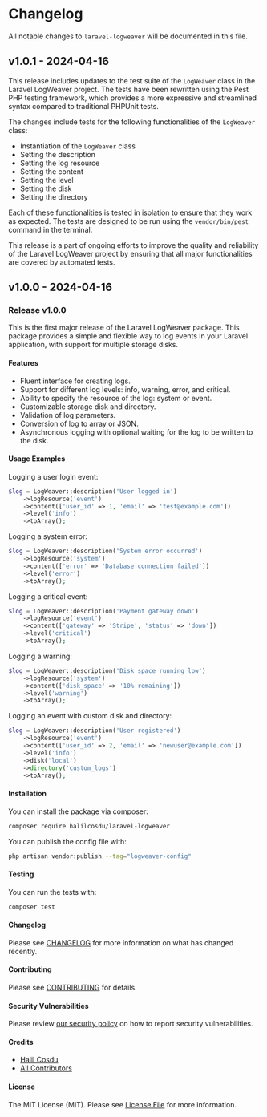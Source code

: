 # Changelog

All notable changes to `laravel-logweaver` will be documented in this file.

## v1.0.1 - 2024-04-16

This release includes updates to the test suite of the `LogWeaver` class in the Laravel LogWeaver project. The tests have been rewritten using the Pest PHP testing framework, which provides a more expressive and streamlined syntax compared to traditional PHPUnit tests.

The changes include tests for the following functionalities of the `LogWeaver` class:

- Instantiation of the `LogWeaver` class
- Setting the description
- Setting the log resource
- Setting the content
- Setting the level
- Setting the disk
- Setting the directory

Each of these functionalities is tested in isolation to ensure that they work as expected. The tests are designed to be run using the `vendor/bin/pest` command in the terminal.

This release is a part of ongoing efforts to improve the quality and reliability of the Laravel LogWeaver project by ensuring that all major functionalities are covered by automated tests.

## v1.0.0 - 2024-04-16

### Release v1.0.0

This is the first major release of the Laravel LogWeaver package. This package provides a simple and flexible way to log events in your Laravel application, with support for multiple storage disks.

#### Features

- Fluent interface for creating logs.
- Support for different log levels: info, warning, error, and critical.
- Ability to specify the resource of the log: system or event.
- Customizable storage disk and directory.
- Validation of log parameters.
- Conversion of log to array or JSON.
- Asynchronous logging with optional waiting for the log to be written to the disk.

#### Usage Examples

Logging a user login event:

```php
$log = LogWeaver::description('User logged in')
    ->logResource('event')
    ->content(['user_id' => 1, 'email' => 'test@example.com'])
    ->level('info')
    ->toArray();


```
Logging a system error:

```php
$log = LogWeaver::description('System error occurred')
    ->logResource('system')
    ->content(['error' => 'Database connection failed'])
    ->level('error')
    ->toArray();


```
Logging a critical event:

```php
$log = LogWeaver::description('Payment gateway down')
    ->logResource('event')
    ->content(['gateway' => 'Stripe', 'status' => 'down'])
    ->level('critical')
    ->toArray();


```
Logging a warning:

```php
$log = LogWeaver::description('Disk space running low')
    ->logResource('system')
    ->content(['disk_space' => '10% remaining'])
    ->level('warning')
    ->toArray();


```
Logging an event with custom disk and directory:

```php
$log = LogWeaver::description('User registered')
    ->logResource('event')
    ->content(['user_id' => 2, 'email' => 'newuser@example.com'])
    ->level('info')
    ->disk('local')
    ->directory('custom_logs')
    ->toArray();


```
#### Installation

You can install the package via composer:

```bash
composer require halilcosdu/laravel-logweaver


```
You can publish the config file with:

```bash
php artisan vendor:publish --tag="logweaver-config"


```
#### Testing

You can run the tests with:

```bash
composer test


```
#### Changelog

Please see [CHANGELOG](CHANGELOG.md) for more information on what has changed recently.

#### Contributing

Please see [CONTRIBUTING](CONTRIBUTING.md) for details.

#### Security Vulnerabilities

Please review [our security policy](../../security/policy) on how to report security vulnerabilities.

#### Credits

- [Halil Cosdu](https://github.com/halilcosdu)
- [All Contributors](../../contributors)

#### License

The MIT License (MIT). Please see [License File](LICENSE.md) for more information.
